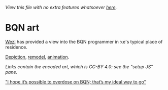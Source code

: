 *View this file with no extra features whatsoever [here](https://mlochbaum.github.io/BQN/commentary/fanart.html).*

# BQN art

[Wezl](https://codeberg.org/wezl) has provided a view into the BQN programmer in 𝕩e's typical place of residence.

[Depiction](https://ermineii.github.io/paste/#0fZExDoMwDEX3nOKPZPIZWCJ54gA18gWQuvb4dSghjtP2C2XgPcX4k3BHQ9JNCCGSJrSqrhGyl@R6N1H250w3bMD@neph3@lueAaB6lI2uQkUOJPAHm48DjDwqufIqfzMubuvy27XvszVztAnk6p4oypj48yHZubxDywIDiM4yKm13iQphYZZZyWCZe8OCqTPf@RPa6J/Qm8%23DYs7DoMwEAV7n@J1fCQMQenSYeUQlICXZCXYEHuROD4rTTWjWX@iZTHz5@CrqF5YeSOZdjL3Fz8l9XqpBefaGvrlDKNcKgSKiRfCO@0sxIy@6x8OwGZWMkWcEinZQwihGUY8fYe6vQE), [remodel](https://ermineii.github.io/paste/#0jZA7DsQgDER7TuFyU/kMKUCytsgBMPIFIm27x18gJHxDdoQoeKPBHgVZUktlglCLVYdWkbWDVHg4PXWUyrunG2wAbkxl93MWCZ/GgGEn//NpwIYTMvhDJ28/8OAb7pqjuVXcPbfls6/xiuqKOglFuHZES/FCtMtCtSVOUnkIHj1sDMLAw/ByLjUMBvgYz1q7HEsYp3XYi2UiX4q62nuPlbieSk0jmij4I@k@7gc%23Fcu7CsJAEIXhfp/ikCYXcBODYBFsDD6BlWXcncSBzRg3I0Sf3hVO9R3@icTZVT@B7PgUvfKXcEJ2XDTrzF@K/M7Twltedhg5kAwzJXuJHaJa3TQdxtQV9MEr0gpXoicf2REucWYhZrRNuzcAQlJZyeMtnmJqCH2/O99wsA2q@gc), [animation](https://ermineii.github.io/paste/#07ZhLbuMwDIavInTVAAV4hmwM/Cujm26qQBco0gFmk@MPqYdFSZbtboJMKsFxYPK3HuRHR87ni1maq5q9Li4yVbM2exfn2blz64aWWRuNrR/6vOKezWzMpeN2Xzxh1cd3rSBZngyfJFQrQOyVD5KkGYY9NzlXApq6LQZCx0@GcHldS7SKGIM4/laLgqpMBPDlTkCdmFdTqWAqlTlxXykXSWbtNFExZAgS614vWWYmtuR5fJ5iKK11G41e3gZqd0aNfAgK1lrUINM1JWstajwPRs0Am6ixm1ErVSuoMWlmmkzJWouakGY0awO1R0WNYgQ0aw1qTFoQFrA1rEFWYR1MwVEDGzuDqsStoQ3pqsCtoS3ApnEbtD0obbTkV@FW0yawRaXGraZNpiEqLwS6uInLy2oua94QhxSdJq4GLvGmiBvA/ffAiWCXN57OEdw8Skdpuw3afh1t4T3ikXHzT8zB21PwRpE39mwChwQcNoFDAg47wIUNIxNHx4ibBnHPQlz4p8TaXeQQkMMOcgjIYR@5sNW70WDu1zHH87X2CHMQ5rDLHI4zJ@0odGYw90TMUQZgBzqkr23matUWcn4Cd0DOUyP3XAuT31hURoqbx2tlK2FLtrNOXk7finFaU0bEUmK1kdaU2DH6pVdG/ydroXQOPpx@q7SYWad5gy9UUDUULdv1@A7gzUzBzMu@5R2YFyOMnzdc0TrLtUPaz6cuQk6R9u9BndIMVbJqxeKmRZzMAYFDIcvGzGiRnIWzwroqLY1OGSklV7HxnZ9TH@X9yUwlmt5KNcTyNGnI5h7FNorgvkXw/oMieB9FMIpg/BKMIhhF8EBFINerhRDCs1oO/qWhVxSO@qUh57lXIaHjTp3w8adbLerOpmb4@NutHN8RjfpZq5/LPw%23PY5NT8MwDIbv/RVWL2kHS8s0CYl@HKiQOMAJLki7ZIlXDKkTNZlE@fWkDGH5ZPl9nndE1jLExaI8OY4v9I3Qgbj1UTSwXgpxpNHTlygbCBiDRzRFLet92WTwN@MKIWacH1@fn1I@b/2MQKYTimlSkRwL@LV0YoVuT2oiu9zBIb/QD/k1TI5d8Eqj6Nsq5fv86t8ACXk8x@gYHGtL@rMT3qqlKEXvwYKCpa0uD32eipNFVhMWwqsQUa4t5EdILVLrLKs2EN8pQNpClzCgmUkjPMwTMRLBrt7drOrkQQ5o4MwG55RBGIbt/RvsZQ2b6gc).

*Links contain the encoded art, which is CC-BY 4.0: see the "setup JS" pane.*

["I hope it’s possible to overdose on BQN; that’s my ideal way to go"](https://twitter.com/SPIDERCLlMB/status/1327111382928482304)
